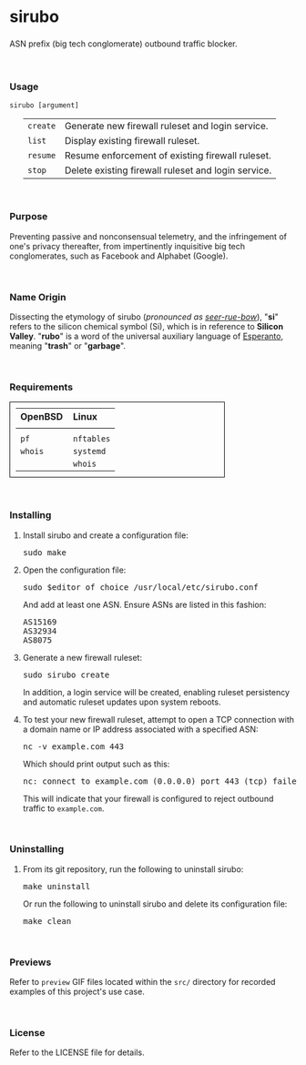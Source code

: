 <h1>sirubo</h1>
<p style="line-height: 165%;">ASN prefix (big tech conglomerate) outbound traffic blocker.</p>

<br>
<h3>Usage</h3>

<code>sirubo [argument]</code>
<br>

<ol>
<table style="width: 100%;">
<tr>
	<td><code>create</code></td>
	<td>Generate new firewall ruleset and login service.</td>
</tr>
<tr>
	<td><code>list</code></td>
	<td>Display existing firewall ruleset.</td>
</tr>
<tr>
	<td><code>resume</code></td>
	<td>Resume enforcement of existing firewall ruleset.</td>
</tr>
<tr>
	<td><code>stop</code></td>
	<td>Delete existing firewall ruleset and login service.</td>
</tr>
</table>
</ol>

<br>
<h3>Purpose</h3>

<p>
Preventing passive and nonconsensual telemetry, and the infringement of one's privacy thereafter, from impertinently inquisitive big tech conglomerates, such as Facebook and Alphabet (Google).
</p>

<br>
<h3>Name Origin</h3>
<p>
Dissecting the etymology of sirubo (<i>pronounced as <u>seer-rue-bow</u></i>), "<b>si</b>" refers to the silicon chemical symbol (Si), which is in reference to <b>Silicon Valley</b>. "<b>rubo</b>" is a word of the universal auxiliary language of <a href="https://wikipedia.org/wiki/Esperanto">Esperanto</a>, meaning "<b>trash</b>" or "<b>garbage</b>".
</p>

<br>
<h3>Requirements</h3>
<table style="max-width: 75%; text-align: left; border: 1px solid black; padding: 10px;">
<tr>
	<th style="padding-bottom: 10px; padding-right: 10px; border-bottom: 1px solid black;">OpenBSD</th>
	<th style="padding-bottom: 10px; border-bottom: 1px solid black;">Linux</th>
</tr>
<tr>
	<td style="padding-top: 10px;"><code>pf</code></td>
	<td style="padding-top: 10px;"><code>nftables</code></td>
</tr>
<tr>
	<td><code>whois</code></td>
	<td><code>systemd</code></td>
</tr>
<tr>
	<td><code></code></td>
	<td><code>whois</code></td>
</tr>
</table>

<br>
<h3>Installing</h3>
<ol>
<li>Install sirubo and create a configuration file:</li>

<pre>
sudo make
</pre>

<li>Open the configuration file:</li>

<pre>
sudo $editor_of_choice /usr/local/etc/sirubo.conf
</pre>

<p>And add at least one ASN. Ensure ASNs are listed in this fashion:</p>

<pre>
AS15169
AS32934
AS8075
</pre>

<li>Generate a new firewall ruleset:</li>

<pre>
sudo sirubo create
</pre>

<p>In addition, a login service will be created, enabling ruleset persistency and automatic ruleset updates upon system reboots.</p>

<li>To test your new firewall ruleset, attempt to open a TCP connection with a domain name or IP address associated with a specified ASN:</li>

<pre>
nc -v example.com 443
</pre>

<p>Which should print output such as this:</p>

<pre>
nc: connect to example.com (0.0.0.0) port 443 (tcp) failed: Connection refused
</pre>

<p>This will indicate that your firewall is configured to reject outbound traffic to <code>example.com</code>.</p>
</ol>

<br>
<h3>Uninstalling</h3>
<ol>
<li>From its git repository, run the following to uninstall sirubo:

<pre>
make uninstall
</pre>

<p>Or run the following to uninstall sirubo and delete its configuration file:</p>

<pre>
make clean
</pre>
</ol>

<br>
<h3>Previews</h3>
<p>Refer to <code>preview</code> GIF files located within the <code>src/</code> directory for recorded examples of this project's use case.</p>

<br>
<h3>License</h3>

<p>Refer to the LICENSE file for details.
